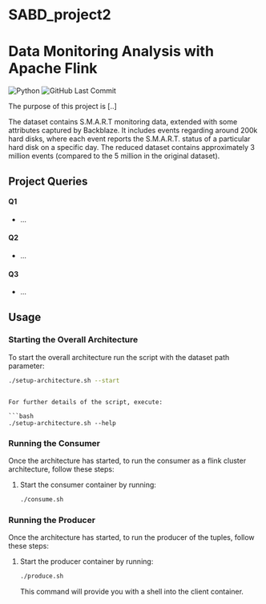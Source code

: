 # SABD_project2

# Data Monitoring Analysis with Apache Flink

![Python](https://img.shields.io/badge/Python-v3.11-blue.svg?logo=python&longCache=true&logoColor=white&colorB=5e81ac&style=flat-square&colorA=4c566a)
![GitHub Last Commit](https://img.shields.io/github/last-commit/google/skia.svg?style=flat-square&colorA=4c566a&colorB=a3be8c&logo=GitHub)

The purpose of this project is [..]

The dataset contains S.M.A.R.T monitoring data, extended with some attributes captured by Backblaze. It includes events regarding around 200k hard disks, where each event reports the S.M.A.R.T. status of a particular hard disk on a specific day. The reduced dataset contains approximately 3 million events (compared to the 5 million in the original dataset).

## Project Queries

#### Q1

- ...

#### Q2

- ...

#### Q3

- ...

## Usage

### Starting the Overall Architecture

To start the overall architecture run the script with the dataset path parameter:

   ```bash
   ./setup-architecture.sh --start
   ```
   ```

For further details of the script, execute:

```bash
./setup-architecture.sh --help
```
### Running the Consumer

Once the architecture has started, to run the consumer as a flink cluster architecture, follow these steps:

1. Start the consumer container by running:

   ```bash
   ./consume.sh
   ```
   
### Running the Producer

Once the architecture has started, to run the producer of the tuples, follow these steps:

1. Start the producer container by running:

   ```bash
   ./produce.sh
   ```

   This command will provide you with a shell into the client container.
